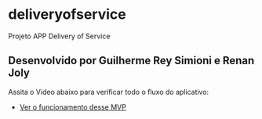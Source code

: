# deliveryofservice

Projeto APP Delivery of Service

## Desenvolvido por Guilherme Rey Simioni e Renan Joly


Assita o Video abaixo para verificar todo o fluxo do aplicativo:

- [Ver o funcionamento desse MVP](https://www.youtube.com/watch?v=-G0IQOYTYlw&feature=youtu.be)


